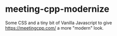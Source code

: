 # meeting-cpp-modernize
Some CSS and a tiny bit of Vanilla Javascript to give https://meetingcpp.com/ a more "modern" look.
